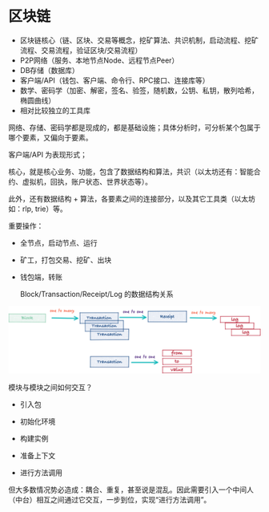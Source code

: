 # 区块链

* 区块链核心（链、区块、交易等概念，挖矿算法、共识机制，启动流程、挖矿流程、交易流程，验证区块/交易流程）
* P2P网络（服务、本地节点Node、远程节点Peer）
* DB存储（数据库）
* 客户端/API（钱包、客户端、命令行、RPC接口、连接库等）
* 数学、密码学（加密、解密，签名、验签，随机数，公钥、私钥，散列哈希，椭圆曲线）
* 相对比较独立的工具库

网络、存储、密码学都是现成的，都是基础设施；具体分析时，可分析某个包属于哪个要素，又偏向于要素。

客户端/API 为表现形式；

核心，就是核心业务、功能，包含了数据结构和算法，共识（以太坊还有：智能合约、虚拟机，回执，账户状态、世界状态等）。

此外，还有数据结构 + 算法，各要素之间的连接部分，以及其它工具类（以太坊如：rlp, trie）等。

重要操作：

* 全节点，启动节点、运行
* 矿工，打包交易、挖矿、出块
* 钱包端，转账

  Block/Transaction/Receipt/Log 的数据结构关系

![](/assets/block-tx-receipt-log.png)

模块与模块之间如何交互？

* 引入包

* 初始化环境

* 构建实例

* 准备上下文
* 进行方法调用

但大多数情况势必造成：耦合、重复，甚至说是混乱。因此需要引入一个中间人（中台）相互之间通过它交互，一步到位，实现“进行方法调用”。



